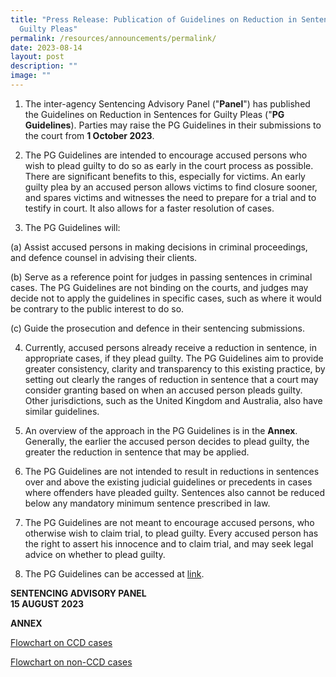 ```yaml
---
title: "Press Release: Publication of Guidelines on Reduction in Sentences for
  Guilty Pleas"
permalink: /resources/announcements/permalink/
date: 2023-08-14
layout: post
description: ""
image: ""
---
```

1. The inter-agency Sentencing Advisory Panel ("**Panel**") has published the Guidelines on Reduction in Sentences for Guilty Pleas ("**PG Guidelines**). Parties may raise the PG Guidelines in their submissions to the court from **1 October 2023**.

2. The PG Guidelines are intended to encourage accused persons who wish to plead guilty to do so as early in the court process as possible. There are significant benefits to this, especially for victims. An early guilty plea by an accused person allows victims to find closure sooner, and spares victims and witnesses the need to prepare for a trial and to testify in court. It also allows for a faster resolution of cases.

3. The PG Guidelines will:

(a) Assist accused persons in making decisions in criminal proceedings, and defence counsel in advising their clients.

(b) Serve as a reference point for judges in passing sentences in criminal cases. The PG Guidelines are not binding on the courts, and judges may decide not to apply the guidelines in specific cases, such as where it would be contrary to the public interest to do so.

(c) Guide the prosecution and defence in their sentencing submissions. 

4. Currently, accused persons already receive a reduction in sentence, in appropriate cases, if they plead guilty. The PG Guidelines aim to provide greater consistency, clarity and transparency to this existing practice, by setting out clearly the ranges of reduction in sentence that a court may consider granting based on when an accused person pleads guilty. Other jurisdictions, such as the United Kingdom and Australia, also have similar guidelines.

5. An overview of the approach in the PG Guidelines is in the **Annex**. Generally, the earlier the accused person decides to plead guilty, the greater the reduction in sentence that may be applied.

6. The PG Guidelines are not intended to result in reductions in sentences over and above the existing judicial guidelines or precedents in cases where offenders have pleaded guilty. Sentences also cannot be reduced below any mandatory minimum sentence prescribed in law.

7. The PG Guidelines are not meant to encourage accused persons, who otherwise wish to claim trial, to plead guilty. Every accused person has the right to assert his innocence and to claim trial, and may seek legal advice on whether to plead guilty.

8. The PG Guidelines can be accessed at [link](/resources/guidelines/guilty-pleas/).

**SENTENCING ADVISORY PANEL**  
**15 AUGUST 2023**



**ANNEX**

[Flowchart on CCD cases](/files/flowchart%20on%20ccd%20cases.pdf)

[Flowchart on non-CCD cases](/files/flowchart%20on%20non-ccd%20cases.pdf)